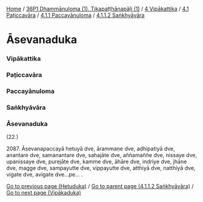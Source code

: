 
[Home](/) / [36P1 Dhammānuloma (1), Tikapaṭṭhānapāḷi (1)](../../../../../36P1.md) / [4 Vipākattika](../../../../4.md) / [4.1 Paṭiccavāra](../../../4.1.md) / [4.1.1 Paccayānuloma](../../4.1.1.md) / [4.1.1.2 Saṅkhyāvāra](../4.1.1.2.md)

# Āsevanaduka

### Vipākattika

### Paṭiccavāra

### Paccayānuloma

### Saṅkhyāvāra

### Āsevanaduka

(22.)

2087\. Āsevanapaccayā hetuyā dve, ārammaṇe dve, adhipatiyā dve, anantare dve, samanantare dve, sahajāte dve, aññamaññe dve, nissaye dve, upanissaye dve, purejāte dve, kamme dve, āhāre dve, indriye dve, jhāne dve, magge dve, sampayutte dve, vippayutte dve, atthiyā dve, natthiyā dve, vigate dve, avigate dve…pe… .

[Go to previous page (Hetuduka)](Hetuduka.md) / [Go to parent page (4.1.1.2 Saṅkhyāvāra)](../4.1.1.2.md) / [Go to next page (Vipākaduka)](Vipakaduka.md)


